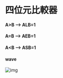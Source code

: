 # 四位元比較器 </br>
#### A>B --> ALB=1 </br>
#### A=B --> AEB=1 </br>
#### A<B --> ASB=1 </br>
#### wave
![img]()